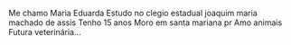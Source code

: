 Me chamo Maria Eduarda
Estudo no clegio estadual joaquim maria machado de assis
Tenho 15 anos
Moro em santa mariana pr
Amo animais 
Futura veterinária...

